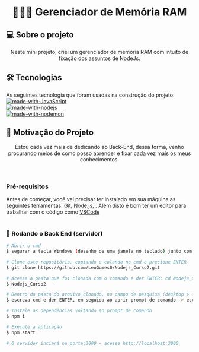 <h1 align="center">🧑🏿‍💻 Gerenciador de Memória RAM</h1>

## 💻 Sobre o projeto
<p align="center">Neste mini projeto, criei um gerenciador de memória RAM com intuito de fixação dos assuntos de NodeJs.</p>

## 🛠 Tecnologias

As seguintes tecnologia que foram usadas na construção do projeto: <br>
[![made-with-JavaScript](https://img.shields.io/badge/Made%20with-JavaScript-1f425f.svg)](https://www.javascript.com/) <br>
[![made-with-nodejs](https://img.shields.io/badge/Made%20with-Node.js-1f425f.svg)](https://nodejs.org/en) <br>
[![made-with-nodemon](https://img.shields.io/badge/Made%20with-Nodemon-1f425f.svg)]([![made-with-javascript](https://img.shields.io/badge/Made%20with-JavaScript-1f425f.svg)](https://www.javascript.com)) <br>


## 🚀 Motivação do Projeto
<p align="center">Estou cada vez mais de dedicando ao Back-End, dessa forma, venho procurando meios de como posso aprender e fixar cada vez mais os meus conhecimentos.</p> <br>

### Pré-requisitos

Antes de começar, você vai precisar ter instalado em sua máquina as seguintes ferramentas:
[Git](https://git-scm.com), [Node.js](https://nodejs.org/en), . 
Além disto é bom ter um editor para trabalhar com o código como [VSCode](https://code.visualstudio.com/)
<br>
<br>
### 🎲 Rodando o Back End (servidor)

```bash
# Abrir o cmd
$ segurar a tecla Windows (desenho de uma janela no teclado) junto com a letra R e em seguida escreva: cmd

# Clone este repositório, copiando e colando no cmd e precione ENTER
$ git clone https://github.com/LeoGomes0/Nodejs_Curso2.git

# Acesse a pasta que foi clonada com o comando e der ENTER: cd Nodejs_Curso2
$ Nodejs_Curso2

# Dentro da pasta do arquivo clonado, no campo de pesquisa (desktop > user > área de trabalho > Nodejs_Curso2)
$ escreva cmd e der ENTER, em seguida ao abrir prompt de comando -> escreva exatamente: code .

# Instale as dependências voltando ao prompt de comando
$ npm i

# Execute a aplicação
$ npm start

# O servidor inciará na porta:3000 - acesse http://localhost:3000
```
